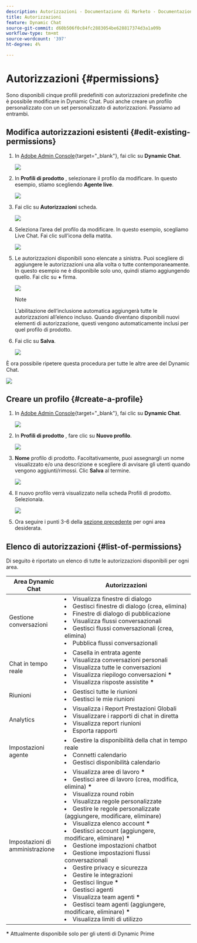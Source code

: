 ```yaml
---
description: Autorizzazioni - Documentazione di Marketo - Documentazione del prodotto
title: Autorizzazioni
feature: Dynamic Chat
source-git-commit: d60b506f0c84fc2883054be628817374d3a1a09b
workflow-type: tm+mt
source-wordcount: '397'
ht-degree: 4%

---
```


# Autorizzazioni {#permissions}

Sono disponibili cinque profili predefiniti con autorizzazioni predefinite che è possibile modificare in Dynamic Chat. Puoi anche creare un profilo personalizzato con un set personalizzato di autorizzazioni. Passiamo ad entrambi.

## Modifica autorizzazioni esistenti {#edit-existing-permissions}

1. In [Adobe Admin Console](https://adminconsole.adobe.com/){target="_blank"}, fai clic su **Dynamic Chat**.

   ![](assets/permissions-1.png)

1. In **Profili di prodotto** , selezionare il profilo da modificare. In questo esempio, stiamo scegliendo **Agente live**.

   ![](assets/permissions-2.png)

1. Fai clic su **Autorizzazioni** scheda.

   ![](assets/permissions-3.png)

1. Seleziona l’area del profilo da modificare. In questo esempio, scegliamo Live Chat. Fai clic sull’icona della matita.

   ![](assets/permissions-4.png)

1. Le autorizzazioni disponibili sono elencate a sinistra. Puoi scegliere di aggiungere le autorizzazioni una alla volta o tutte contemporaneamente. In questo esempio ne è disponibile solo uno, quindi stiamo aggiungendo quello. Fai clic su **+** firma.

   ![](assets/permissions-5.png)

   >[!NOTE]
   >
   >L’abilitazione dell’inclusione automatica aggiungerà tutte le autorizzazioni all’elenco incluso. Quando diventano disponibili nuovi elementi di autorizzazione, questi vengono automaticamente inclusi per quel profilo di prodotto.

1. Fai clic su **Salva**.

   ![](assets/permissions-6.png)

È ora possibile ripetere questa procedura per tutte le altre aree del Dynamic Chat.

![](assets/permissions-7.png)

## Creare un profilo {#create-a-profile}

1. In [Adobe Admin Console](https://adminconsole.adobe.com/){target="_blank"}, fai clic su **Dynamic Chat**.

   ![](assets/permissions-8.png)

1. In **Profili di prodotto** , fare clic su **Nuovo profilo**.

   ![](assets/permissions-9.png)

1. **Nome** profilo di prodotto. Facoltativamente, puoi assegnargli un nome visualizzato e/o una descrizione e scegliere di avvisare gli utenti quando vengono aggiunti/rimossi. Clic **Salva** al termine.

   ![](assets/permissions-10.png)

1. Il nuovo profilo verrà visualizzato nella scheda Profili di prodotto. Selezionala.

   ![](assets/permissions-11.png)

1. Ora seguire i punti 3-6 della [sezione precedente](#edit-existing-permissions) per ogni area desiderata.


## Elenco di autorizzazioni {#list-of-permissions}

Di seguito è riportato un elenco di tutte le autorizzazioni disponibili per ogni area.

<table>
<thead>
  <tr>
    <th style="width:30%">Area Dynamic Chat</th>
    <th>Autorizzazioni</th>
  </tr>
</thead>
<tbody>
  <tr>
    <td>Gestione conversazioni</td>
    <td><li>Visualizza finestre di dialogo</li>
    <li>Gestisci finestre di dialogo (crea, elimina)</li>
    <li>Finestre di dialogo di pubblicazione</li>
    <li>Visualizza flussi conversazionali</li>
    <li>Gestisci flussi conversazionali (crea, elimina)</li>
    <li>Pubblica flussi conversazionali</li></td>
  </tr>
  <tr>
    <td>Chat in tempo reale</td>
    <td><li>Casella in entrata agente</li>
    <li>Visualizza conversazioni personali</li>
    <li>Visualizza tutte le conversazioni</li>
    <li>Visualizza riepilogo conversazioni <b>*</b></li>
    <li>Visualizza risposte assistite <b>*</b></li></td>
  </tr>
  <tr>
    <td>Riunioni</td>
    <td><li>Gestisci tutte le riunioni</li>
    <li>Gestisci le mie riunioni</li></td>
  </tr>
  <tr>
    <td>Analytics</td>
    <td><li>Visualizza i Report Prestazioni Globali</li>
    <li>Visualizzare i rapporti di chat in diretta</li>
    <li>Visualizza report riunioni</li>
    <li>Esporta rapporti</li></td>
  </tr>
  <tr>
    <td>Impostazioni agente</td>
    <td><li>Gestire la disponibilità della chat in tempo reale</li>
    <li>Connetti calendario</li>
    <li>Gestisci disponibilità calendario</li></td>
  </tr>
  <tr>
    <td>Impostazioni di amministrazione</td>
    <td><li>Visualizza aree di lavoro <b>*</b></li>
    <li>Gestisci aree di lavoro (crea, modifica, elimina) <b>*</b></li>
    <li>Visualizza round robin</li>
    <li>Visualizza regole personalizzate</li>
    <li>Gestire le regole personalizzate (aggiungere, modificare, eliminare)</li>
    <li>Visualizza elenco account <b>*</b></li>
    <li>Gestisci account (aggiungere, modificare, eliminare) <b>*</b></li>
    <li>Gestione impostazioni chatbot</li>
    <li>Gestione impostazioni flussi conversazionali</li>
    <li>Gestire privacy e sicurezza</li>
    <li>Gestire le integrazioni</li>
    <li>Gestisci lingue <b>*</b></li>
    <li>Gestisci agenti</li>
    <li>Visualizza team agenti <b>*</b></li>
    <li>Gestisci team agenti (aggiungere, modificare, eliminare) <b>*</b></li>
    <li>Visualizza limiti di utilizzo</li></td>
  </tr>
</tbody>
</table>

**&#42;** Attualmente disponibile solo per gli utenti di Dynamic Prime
